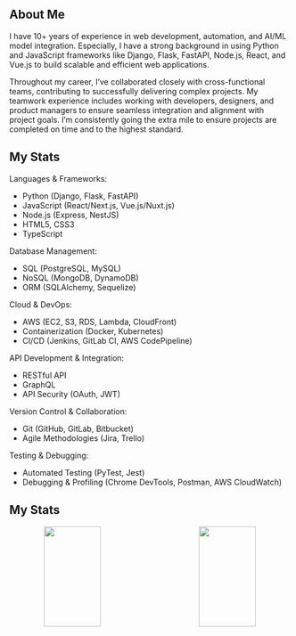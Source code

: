 ## About Me

I have 10+ years of experience in web development, automation, and AI/ML model integration. Especially, I have a strong background in using Python and JavaScript frameworks like Django, Flask, FastAPI, Node.js, React, and Vue.js to build scalable and efficient web applications.

Throughout my career, I’ve collaborated closely with cross-functional teams, contributing to successfully delivering complex projects. My teamwork experience includes working with developers, designers, and product managers to ensure seamless integration and alignment with project goals. I’m consistently going the extra mile to ensure projects are completed on time and to the highest standard.

## My Stats

Languages & Frameworks:
- Python (Django, Flask, FastAPI)
- JavaScript (React/Next.js, Vue.js/Nuxt.js)
- Node.js (Express, NestJS)
- HTML5, CSS3
- TypeScript

Database Management:
- SQL (PostgreSQL, MySQL)
- NoSQL (MongoDB, DynamoDB)
- ORM (SQLAlchemy, Sequelize)

Cloud & DevOps:
- AWS (EC2, S3, RDS, Lambda, CloudFront)
- Containerization (Docker, Kubernetes)
- CI/CD (Jenkins, GitLab CI, AWS CodePipeline)

API Development & Integration:
- RESTful API
- GraphQL
- API Security (OAuth, JWT)

Version Control & Collaboration:
- Git (GitHub, GitLab, Bitbucket)
- Agile Methodologies (Jira, Trello)

Testing & Debugging:
- Automated Testing (PyTest, Jest)
- Debugging & Profiling (Chrome DevTools, Postman, AWS CloudWatch)

## My Stats

<div align=center>
<a href="#" title="Go to Source">
      <img height="180em" align="left" width="45%" src="https://github-readme-stats.vercel.app/api?username=perez-carlos&show_icons=true&theme=react&border_color=00dafb&include_all_commits=true"/>
 </a>
<a href="#" title="Go to Source">
      <img height="180em" width="45%" align="right" src="http://github-readme-streak-stats.herokuapp.com?user=perez-carlos&theme=react&border=00dafb&fire=DDB80F"/>
 </a>
</div>

